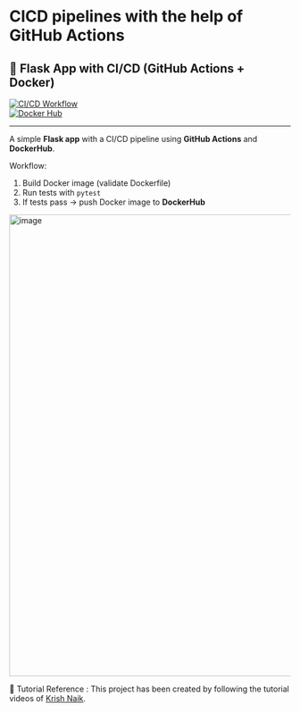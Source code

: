 # CICD pipelines with the help of GitHub Actions
## 🚀 Flask App with CI/CD (GitHub Actions + Docker)

[![CI/CD Workflow](https://github.com/hazradeepmoy/CICDGitHubAction/actions/workflows/cicd.yml/badge.svg)](https://github.com/hazradeepmoy/CICDGitHubAction/actions)  
[![Docker Hub](https://img.shields.io/badge/DockerHub-hazrad123%2Fflasktest--app-blue?logo=docker)](https://hub.docker.com/repository/docker/hazrad123/flasktest-app/general)

---

A simple **Flask app** with a CI/CD pipeline using **GitHub Actions** and **DockerHub**.  

Workflow:
1. Build Docker image (validate Dockerfile)  
2. Run tests with `pytest`  
3. If tests pass → push Docker image to **DockerHub**

<img width="1859" height="827" alt="image" src="https://github.com/user-attachments/assets/cec3b530-b20d-4a32-a1a2-cf8af51d1ae9" />

🎥 Tutorial Reference : 
This project has been created by following the tutorial videos of [Krish Naik](https://www.udemy.com/user/krish-naik/).
